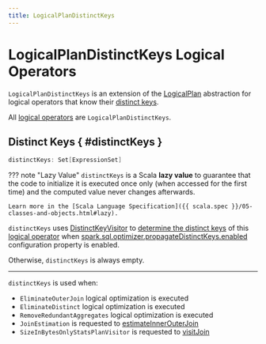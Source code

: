 ```yaml
---
title: LogicalPlanDistinctKeys
---
```


# LogicalPlanDistinctKeys Logical Operators

`LogicalPlanDistinctKeys` is an extension of the [LogicalPlan](LogicalPlan.md) abstraction for logical operators that know their [distinct keys](#distinctKeys).

All [logical operators](LogicalPlan.md) are `LogicalPlanDistinctKeys`.

## Distinct Keys { #distinctKeys }

```scala
distinctKeys: Set[ExpressionSet]
```

??? note "Lazy Value"
    `distinctKeys` is a Scala **lazy value** to guarantee that the code to initialize it is executed once only (when accessed for the first time) and the computed value never changes afterwards.

    Learn more in the [Scala Language Specification]({{ scala.spec }}/05-classes-and-objects.html#lazy).

`distinctKeys` uses [DistinctKeyVisitor](../DistinctKeyVisitor.md) to [determine the distinct keys](../cost-based-optimization/LogicalPlanVisitor.md#visit) of this [logical operator](LogicalPlan.md) when [spark.sql.optimizer.propagateDistinctKeys.enabled](../configuration-properties.md#spark.sql.optimizer.propagateDistinctKeys.enabled) configuration property is enabled.

Otherwise, `distinctKeys` is always empty.

---

`distinctKeys` is used when:

* `EliminateOuterJoin` logical optimization is executed
* `EliminateDistinct` logical optimization is executed
* `RemoveRedundantAggregates` logical optimization is executed
* `JoinEstimation` is requested to [estimateInnerOuterJoin](../cost-based-optimization/JoinEstimation.md#estimateInnerOuterJoin)
* `SizeInBytesOnlyStatsPlanVisitor` is requested to [visitJoin](../cost-based-optimization/SizeInBytesOnlyStatsPlanVisitor.md#visitJoin)
